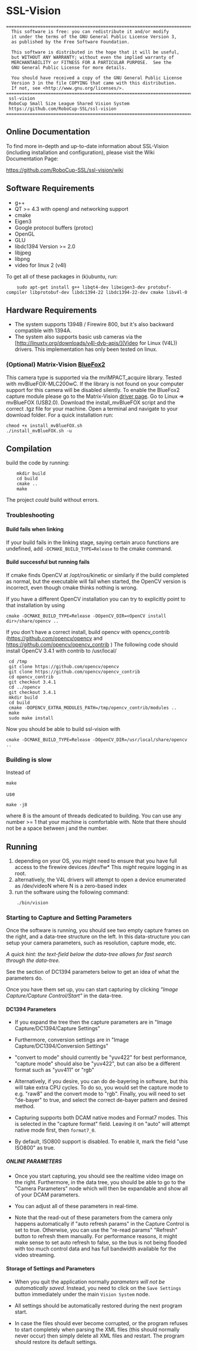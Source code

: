 # SSL-Vision

```
========================================================================
  This software is free: you can redistribute it and/or modify
  it under the terms of the GNU General Public License Version 3,
  as published by the Free Software Foundation.

  This software is distributed in the hope that it will be useful,
  but WITHOUT ANY WARRANTY; without even the implied warranty of
  MERCHANTABILITY or FITNESS FOR A PARTICULAR PURPOSE.  See the
  GNU General Public License for more details.

  You should have received a copy of the GNU General Public License
  Version 3 in the file COPYING that came with this distribution.
  If not, see <http://www.gnu.org/licenses/>.
========================================================================
 ssl-vision
 RoboCup Small Size League Shared Vision System 
 https://github.com/RoboCup-SSL/ssl-vision
========================================================================
```

## Online Documentation

  To find more in-depth and up-to-date information about SSL-Vision
  (including installation and configuration), please visit the Wiki
  Documentation Page:

  https://github.com/RoboCup-SSL/ssl-vision/wiki
 
## Software Requirements
 * g++
 * QT >= 4.3 with opengl and networking support
 * cmake
 * Eigen3
 * Google protocol buffers (protoc)
 * OpenGL
 * GLU
 * libdc1394 Version >= 2.0
 * libjpeg
 * libpng
 * video for linux 2 (v4l)

To get all of these packages in (k)ubuntu, run:
```
    sudo apt-get install g++ libqt4-dev libeigen3-dev protobuf-compiler libprotobuf-dev libdc1394-22 libdc1394-22-dev cmake libv4l-0
```

## Hardware Requirements
 * The system supports 1394B / Firewire 800, but it's also backward compatible with 1394A.
 * The system also supports basic usb cameras via the [http://linuxtv.org/downloads/v4l-dvb-apis/](Video for Linux (V4L)) drivers. This implementation has only been tested on linux.

### (Optional) Matrix-Vision [BlueFox2](http://www.matrix-vision.com/USB2.0-single-board-camera-mvbluefox-mlc.html)
This camera type is supported via the mvIMPACT_acquire library. Tested with mvBlueFOX-MLC200wC. If the library is not found on your computer support for this camera will be disabled silently. To enable the BlueFox2 capture module please go to the Matrix-Vision [driver page](http://www.matrix-vision.com/software-drivers-en.html). Go to Linux => mvBlueFOX (USB2.0). Download the install_mvBlueFOX script and the correct .tgz file for your machine. Open a terminal and navigate to your download folder. For a quick installation run:
```
chmod +x install_mvBlueFOX.sh
./install_mvBlueFOX.sh -u
```

## Compilation
 build the code by running:
```
    mkdir build
    cd build
    cmake ..
    make
```
 The project *could* build without errors.

### Troubleshooting

#### Build fails when linking
 If your build fails in the linking stage, saying certain aruco functions are undefined, add `-DCMAKE_BUILD_TYPE=Release` to the cmake command.

#### Build successful but running fails
 If cmake finds OpenCV at /opt/ros/kinetic or similarly if the build completed as normal, but the executable will fail when started, the OpenCV version is incorrect, even though cmake thinks nothing is wrong.
 
 If you have a different OpenCV installation you can try to explicitly point to that installation by using
 ```
 cmake -DCMAKE_BUILD_TYPE=Release -DOpenCV_DIR=<OpenCV install dir>/share/opencv ..
 ```
 
 If you don't have a correct install, build opencv with opencv_contrib (https://github.com/opencv/opencv and https://github.com/opencv/opencv_contrib )
 The following code should install OpenCV 3.4.1 with contrib to /usr/local/
```
 cd /tmp
 git clone https://github.com/opencv/opencv
 git clone https://github.com/opencv/opencv_contrib
 cd opencv_contrib
 git checkout 3.4.1
 cd ../opencv
 git checkout 3.4.1
 mkdir build
 cd build
 cmake -DOPENCV_EXTRA_MODULES_PATH=/tmp/opencv_contrib/modules ..
 make
 sudo make install
```
 Now you should be able to build ssl-vision with
 ```
 cmake -DCMAKE_BUILD_TYPE=Release -DOpenCV_DIR=/usr/local/share/opencv ..
 ```

### Building is slow
 Instead of 
 ```
 make
 ```
 use
 ```
 make -j8
 ```
 where 8 is the amount of threads dedicated to building. You can use any number >= 1 that your machine is comfortable with. Note that there should not be a space between j and the number.

## Running
  1. depending on your OS, you might need to ensure that you
     have full access to the firewire devices /dev/fw*
     This *might* require logging in as root.
  2. alternatively, the V4L drivers will attempt to open a 
     device enumerated as /dev/videoN where N is a zero-based index
  3. run the software using the following command:
```
    ./bin/vision
```

### Starting to Capture and Setting Parameters
   Once the software is running, you should see two empty capture frames
   on the right, and a data-tree structure on the left.  In this 
   data-structure you can setup your camera parameters, 
   such as resolution, capture mode, etc.

   *A quick hint: the text-field below the data-tree allows for
   fast search through the data-tree.*

   See the section of DC1394 parameters below to get an idea of what the
   parameters do.

   Once you have them set up, you can start capturing by clicking
   *"Image Capture/Capture Control/Start"* in the data-tree.

#### DC1394 Parameters
   * If you expand the tree then the capture parameters are in
   "Image Capture/DC1394/Capture Settings"
   
   * Furthermore, conversion settings are in
   "Image Capture/DC1394/Conversion Settings"

   * "convert to mode" should currently be "yuv422" 
   for best performance, "capture mode" should also be "yuv422",
   but can also be a different format such as "yuv411" or "rgb"

   * Alternatively, if you desire, you can do de-bayering in software,
   but this will take extra CPU cycles. To do so, you would set the
   capture mode to e.g. "raw8" and the convert mode to "rgb". Finally,
   you will need to set "de-bayer" to true, and select the correct
   de-bayer pattern and desired method.

   * Capturing supports both DCAM native modes and Format7 modes.
   This is selected in the "capture format" field. Leaving it on
   "auto" will attempt native mode first, then `format7_0`.

   * By default, ISO800 support is disabled. To enable it, mark the
   field "use ISO800" as true.

##### ONLINE PARAMETERS
   * Once you start capturing, you should see the realtime video image
   on the right.  Furthermore, in the data tree, you should be able to go to the
   "Camera Parameters" node which will then be expandable and show
   all of your DCAM parameters.

   * You can adjust all of these parameters in real-time.

   * Note that the read-out of these parameters from the camera
   only happens automatically if "auto refresh params" in the
   Capture Control is set to true. Otherwise, you can use
   the "re-read params" "Refresh" button to refresh them manually.
   For performance reasons, it might make sense to set auto refresh
   to false, so the bus is not being flooded with too much control
   data and has full bandwidth available for the video streaming.

#### Storage of Settings and Parameters 

   * When you quit the application normally *parameters will not be 
   automatically saved*.  Instead, you need to click on the `Save Settings`
   button immediately under the main `Vision System` node.

   * All settings should be automatically restored during the next
   program start.

   * In case the files should ever become corrupted, or the
   program refuses to start completely when parsing the XML files
   (this should normally never occur) then simply delete all
   XML files and restart. The program should restore its default
   settings.
